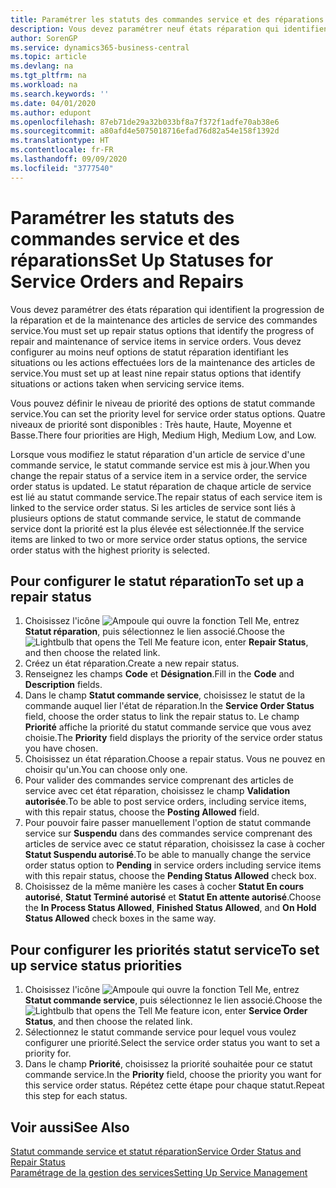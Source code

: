 ```yaml
---
title: Paramétrer les statuts des commandes service et des réparations | Microsoft Docs
description: Vous devez paramétrer neuf états réparation qui identifient la progression de la réparation et de la maintenance des articles de service des commandes service.
author: SorenGP
ms.service: dynamics365-business-central
ms.topic: article
ms.devlang: na
ms.tgt_pltfrm: na
ms.workload: na
ms.search.keywords: ''
ms.date: 04/01/2020
ms.author: edupont
ms.openlocfilehash: 87eb71de29a32b033bf8a7f372f1adfe70ab38e6
ms.sourcegitcommit: a80afd4e5075018716efad76d82a54e158f1392d
ms.translationtype: HT
ms.contentlocale: fr-FR
ms.lasthandoff: 09/09/2020
ms.locfileid: "3777540"
---
```

# <a name="set-up-statuses-for-service-orders-and-repairs"></a><span data-ttu-id="a8620-103">Paramétrer les statuts des commandes service et des réparations</span><span class="sxs-lookup"><span data-stu-id="a8620-103">Set Up Statuses for Service Orders and Repairs</span></span>
<span data-ttu-id="a8620-104">Vous devez paramétrer des états réparation qui identifient la progression de la réparation et de la maintenance des articles de service des commandes service.</span><span class="sxs-lookup"><span data-stu-id="a8620-104">You must set up repair status options that identify the progress of repair and maintenance of service items in service orders.</span></span> <span data-ttu-id="a8620-105">Vous devez configurer au moins neuf options de statut réparation identifiant les situations ou les actions effectuées lors de la maintenance des articles de service.</span><span class="sxs-lookup"><span data-stu-id="a8620-105">You must set up at least nine repair status options that identify situations or actions taken when servicing service items.</span></span>  

<span data-ttu-id="a8620-106">Vous pouvez définir le niveau de priorité des options de statut commande service.</span><span class="sxs-lookup"><span data-stu-id="a8620-106">You can set the priority level for service order status options.</span></span> <span data-ttu-id="a8620-107">Quatre niveaux de priorité sont disponibles : Très haute, Haute, Moyenne et Basse.</span><span class="sxs-lookup"><span data-stu-id="a8620-107">There four priorities are High, Medium High, Medium Low, and Low.</span></span>  

<span data-ttu-id="a8620-108">Lorsque vous modifiez le statut réparation d'un article de service d'une commande service, le statut commande service est mis à jour.</span><span class="sxs-lookup"><span data-stu-id="a8620-108">When you change the repair status of a service item in a service order, the service order status is updated.</span></span> <span data-ttu-id="a8620-109">Le statut réparation de chaque article de service est lié au statut commande service.</span><span class="sxs-lookup"><span data-stu-id="a8620-109">The repair status of each service item is linked to the service order status.</span></span> <span data-ttu-id="a8620-110">Si les articles de service sont liés à plusieurs options de statut commande service, le statut de commande service dont la priorité est la plus élevée est sélectionnée.</span><span class="sxs-lookup"><span data-stu-id="a8620-110">If the service items are linked to two or more service order status options, the service order status with the highest priority is selected.</span></span>  

## <a name="to-set-up-a-repair-status"></a><span data-ttu-id="a8620-111">Pour configurer le statut réparation</span><span class="sxs-lookup"><span data-stu-id="a8620-111">To set up a repair status</span></span>  
1. <span data-ttu-id="a8620-112">Choisissez l'icône ![Ampoule qui ouvre la fonction Tell Me](media/ui-search/search_small.png "Dites-moi ce que vous voulez faire"), entrez **Statut réparation**, puis sélectionnez le lien associé.</span><span class="sxs-lookup"><span data-stu-id="a8620-112">Choose the ![Lightbulb that opens the Tell Me feature](media/ui-search/search_small.png "Tell me what you want to do") icon, enter **Repair Status**, and then choose the related link.</span></span>
2. <span data-ttu-id="a8620-113">Créez un état réparation.</span><span class="sxs-lookup"><span data-stu-id="a8620-113">Create a new repair status.</span></span>  
3. <span data-ttu-id="a8620-114">Renseignez les champs **Code** et **Désignation**.</span><span class="sxs-lookup"><span data-stu-id="a8620-114">Fill in the **Code** and **Description** fields.</span></span>  
4. <span data-ttu-id="a8620-115">Dans le champ **Statut commande service**, choisissez le statut de la commande auquel lier l'état de réparation.</span><span class="sxs-lookup"><span data-stu-id="a8620-115">In the **Service Order Status** field, choose the order status to link the repair status to.</span></span> <span data-ttu-id="a8620-116">Le champ **Priorité** affiche la priorité du statut commande service que vous avez choisie.</span><span class="sxs-lookup"><span data-stu-id="a8620-116">The **Priority** field displays the priority of the service order status you have chosen.</span></span>  
5. <span data-ttu-id="a8620-117">Choisissez un état réparation.</span><span class="sxs-lookup"><span data-stu-id="a8620-117">Choose a repair status.</span></span> <span data-ttu-id="a8620-118">Vous ne pouvez en choisir qu'un.</span><span class="sxs-lookup"><span data-stu-id="a8620-118">You can choose only one.</span></span>  
6. <span data-ttu-id="a8620-119">Pour valider des commandes service comprenant des articles de service avec cet état réparation, choisissez le champ **Validation autorisée**.</span><span class="sxs-lookup"><span data-stu-id="a8620-119">To be able to post service orders, including service items, with this repair status, choose the **Posting Allowed** field.</span></span>  
7. <span data-ttu-id="a8620-120">Pour pouvoir faire passer manuellement l'option de statut commande service sur **Suspendu** dans des commandes service comprenant des articles de service avec ce statut réparation, choisissez la case à cocher **Statut Suspendu autorisé**.</span><span class="sxs-lookup"><span data-stu-id="a8620-120">To be able to manually change the service order status option to **Pending** in service orders including service items with this repair status, choose the **Pending Status Allowed** check box.</span></span>  
8. <span data-ttu-id="a8620-121">Choisissez de la même manière les cases à cocher **Statut En cours autorisé**, **Statut Terminé autorisé** et **Statut En attente autorisé**.</span><span class="sxs-lookup"><span data-stu-id="a8620-121">Choose the **In Process Status Allowed**, **Finished Status Allowed**, and **On Hold Status Allowed** check boxes in the same way.</span></span>
  
## <a name="to-set-up-service-status-priorities"></a><span data-ttu-id="a8620-122">Pour configurer les priorités statut service</span><span class="sxs-lookup"><span data-stu-id="a8620-122">To set up service status priorities</span></span>  
1. <span data-ttu-id="a8620-123">Choisissez l'icône ![Ampoule qui ouvre la fonction Tell Me](media/ui-search/search_small.png "Dites-moi ce que vous voulez faire"), entrez **Statut commande service**, puis sélectionnez le lien associé.</span><span class="sxs-lookup"><span data-stu-id="a8620-123">Choose the ![Lightbulb that opens the Tell Me feature](media/ui-search/search_small.png "Tell me what you want to do") icon, enter **Service Order Status**, and then choose the related link.</span></span>  
2. <span data-ttu-id="a8620-124">Sélectionnez le statut commande service pour lequel vous voulez configurer une priorité.</span><span class="sxs-lookup"><span data-stu-id="a8620-124">Select the service order status you want to set a priority for.</span></span>  
3. <span data-ttu-id="a8620-125">Dans le champ **Priorité**, choisissez la priorité souhaitée pour ce statut commande service.</span><span class="sxs-lookup"><span data-stu-id="a8620-125">In the **Priority** field, choose the priority you want for this service order status.</span></span> <span data-ttu-id="a8620-126">Répétez cette étape pour chaque statut.</span><span class="sxs-lookup"><span data-stu-id="a8620-126">Repeat this step for each status.</span></span>  

## <a name="see-also"></a><span data-ttu-id="a8620-127">Voir aussi</span><span class="sxs-lookup"><span data-stu-id="a8620-127">See Also</span></span>  
[<span data-ttu-id="a8620-128">Statut commande service et statut réparation</span><span class="sxs-lookup"><span data-stu-id="a8620-128">Service Order Status and Repair Status</span></span>](service-service-order-status-and-repair-status.md)  
[<span data-ttu-id="a8620-129">Paramétrage de la gestion des services</span><span class="sxs-lookup"><span data-stu-id="a8620-129">Setting Up Service Management</span></span>](service-setup-service.md)  
